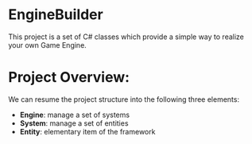# EngineBuilder
This project is a set of C# classes which provide a simple way to realize your own Game Engine.

# Project Overview:
We can resume the project structure into the following three elements:

+ **Engine**: manage a set of systems
+ **System**: manage a set of entities
+ **Entity**: elementary item of the framework
